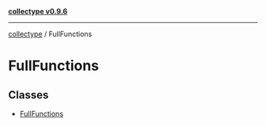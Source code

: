 [**collectype v0.9.6**](../README.md)

***

[collectype](../modules.md) / FullFunctions

# FullFunctions

## Classes

- [FullFunctions](classes/FullFunctions.md)
